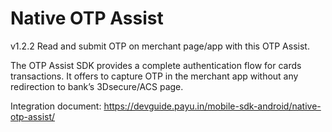 # Native OTP Assist

v1.2.2
Read and submit OTP on merchant page/app with this OTP Assist.

The OTP Assist SDK provides a complete authentication flow for cards transactions. It offers to capture OTP in the merchant app without any redirection to bank’s 3Dsecure/ACS page.

Integration document: https://devguide.payu.in/mobile-sdk-android/native-otp-assist/


